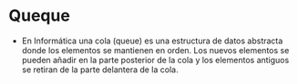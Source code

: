 # Queque

* En Informática una cola (queue) es una estructura de datos abstracta donde los elementos se mantienen en orden. Los nuevos elementos se pueden añadir en la parte posterior de la cola y los elementos antiguos se retiran de la parte delantera de la cola.
